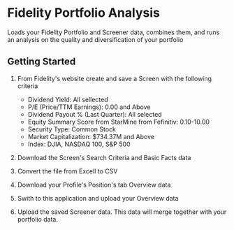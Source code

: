 # Fidelity Portfolio Analysis

Loads your Fidelity Portfolio and Screener data, combines them, and runs an analysis on the quality and diversification of your portfolio

## Getting Started

1. From Fidelity's website create and save a Screen with the following criteria
   * Dividend Yield: All sellected
   * P/E (Price/TTM Earnings): 0.00 and Above
   * Dividend Payout % (Last Quarter): All selected
   * Equity Summary Score from StarMine from Fefinitiv: 0.10-10.00
   * Security Type: Common Stock
   * Market Capitalization: $734.37M and Above
   * Index: DJIA, NASDAQ 100, S&P 500

2. Download the Screen's Search Criteria and Basic Facts data

3. Convert the file from Excell to CSV

4. Download your Profile's Position's tab Overview data

5. Swith to this application and upload your Overview data

6. Upload the saved Screener data.  This data will merge together with your portfolio data.
